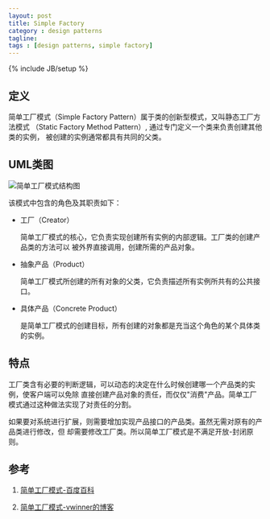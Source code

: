 ```yaml
---
layout: post
title: Simple Factory
category : design patterns
tagline:
tags : [design patterns, simple factory]
---
```

{% include JB/setup %}

## 定义

简单工厂模式（Simple Factory Pattern）属于类的创新型模式，又叫静态工厂方法模式
（Static Factory Method Pattern）, 通过专门定义一个类来负责创建其他类的实例，
被创建的实例通常都具有共同的父类。

## UML类图

![简单工厂模式结构图](http://e.hiphotos.baidu.com/baike/c0%3Dbaike80%2C5%2C5%2C80%2C26%3Bt%3Dgif/sign=697e92dba786c9171c0e5a6ba8541baa/08f790529822720ef04794d97bcb0a46f21fab0c.jpg)

该模式中包含的角色及其职责如下：

* 工厂（Creator）

  简单工厂模式的核心，它负责实现创建所有实例的内部逻辑。工厂类的创建产品类的方法可以
  被外界直接调用，创建所需的产品对象。

* 抽象产品（Product）

  简单工厂模式所创建的所有对象的父类，它负责描述所有实例所共有的公共接口。

* 具体产品（Concrete Product）

  是简单工厂模式的创建目标，所有创建的对象都是充当这个角色的某个具体类的实例。

## 特点

工厂类含有必要的判断逻辑，可以动态的决定在什么时候创建哪一个产品类的实例，使客户端可以免除
直接创建产品对象的责任，而仅仅"消费"产品。简单工厂模式通过这种做法实现了对责任的分割。

如果要对系统进行扩展，则需要增加实现产品接口的产品类。虽然无需对原有的产品类进行修改，但
却需要修改工厂类。所以简单工厂模式是不满足开放-封闭原则。

## 参考

1. [简单工厂模式-百度百科](http://baike.baidu.com/view/1227908.htm?fr=aladdin)

2. [简单工厂模式-vwinner的博客](http://blog.csdn.net/weiwenlongll/article/details/6918164)
